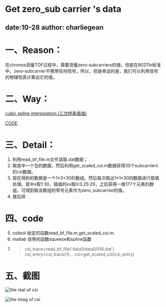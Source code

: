 # Get zero_sub carrier 's data
## date:10-28 	author: charliegean
一、Reason：
===========
 在chronos测量TOF过程中，需要测量zero-subcarriers的值，但是在80211n标准中，zero-subcarrier不携带任何信号，所以，但是幸运的是，我们可以利用信号的物理性质计算出它的值。
 
 二、Way：
 ==============
[cubic spline interpolation.(三次样条插值)](https://baike.baidu.com/item/%E4%B8%89%E6%AC%A1%E6%A0%B7%E6%9D%A1%E6%8F%92%E5%80%BC/3476729?fr=aladdin)

[CODE](https://www.cnblogs.com/xpvincent/archive/2013/01/26/2878092.html)

三、Detail：
===========
1. 利用read_bf_file.m文件读取.dat数据；
2. 取其中一个包的数据，然后利用get_scaled_csi.m数据获得30个subcarriers的csi数据。
3. 现在得到的数据是一个1\*3\*30的数组，然后每次取出1\*1\*30的数据进行插值处理。其中x取1:30，插值的xx取0:0.25:29，之后获得一维177个元素的数组，可得到取该数组的零号元素作为zero_subcarrier的值。
4. 接后续

四、code
============
5. csitool 给定的函数read_bf_file.m,get_scaled_csi.m.
6. matlab 自带的函数squeeze和spline函数 
7. 
	>csi_trace=read_bf_file('data1/data1/018.dat')
		csi_entry=csi_trace{1}...
		csi=get_scaled_csi(csi_entry)

五、截图
===
![the real of csi](https://github.com/Charliegean/laboratory/tree/master/picture/18_spline_real.jpg)

![the imag of csi](https://github.com/Charliegean/laboratory/tree/master/picture/18_spline_imag.jpg)

<!--stackedit_data:
eyJoaXN0b3J5IjpbOTc0NDg5MjMwLDE4Njc2MTUxOTldfQ==
-->
